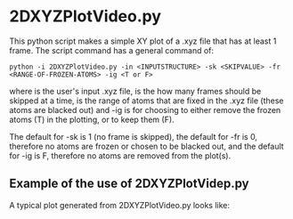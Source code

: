 # 2DXYZPlotVideo.py

This python script makes a simple XY plot of a .xyz file that has at least 1 frame. The script command has a general command of:

```python -i 2DXYZPlotVideo.py -in <INPUTSTRUCTURE> -sk <SKIPVALUE> -fr <RANGE-OF-FROZEN-ATOMS> -ig <T or F>```
  
where <INPUTSTRUCTURE> is the user's input .xyz file, <SKIPVALUE> is the how many frames should be skipped at a time, <RANGE-OF-FROZEN-ATOMS> is the range of atoms that are fixed in the .xyz file (these atoms are blacked out) and -ig <T or F> is for choosing to either remove the frozen atoms (T) in the plotting, or to keep them (F). 

The default for -sk is 1 (no frame is skipped), the default for -fr is 0, therefore no atoms are frozen or chosen to be blacked out, and the default for -ig is F, therefore no atoms are removed from the plot(s). 
  
## Example of the use of 2DXYZPlotVidep.py
  
A typical plot generated from 2DXYZPlotVideo.py looks like:
